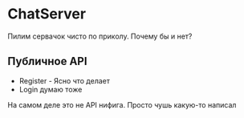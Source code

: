 # ChatServer
Пилим сервачок чисто по приколу. Почему бы и нет? 

## Публичное API
+ Register - Ясно что делает
+ Login думаю тоже

На самом деле это не API нифига. Просто чушь какую-то написал
